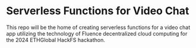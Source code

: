 # Serverless Functions for Video Chat

This repo will be the home of creating serverless functions for a video chat app utilizing the technology of Fluence decentralized cloud computing for the 2024 ETHGlobal HackFS hackathon.